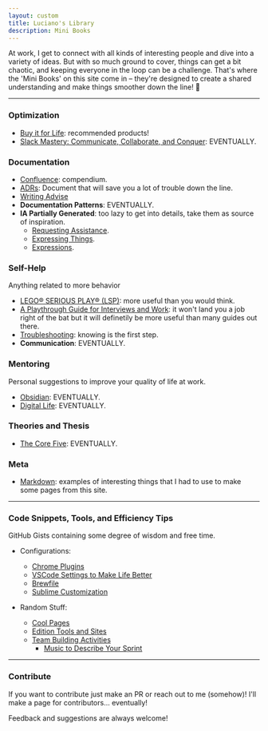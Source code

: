 ```yaml
---
layout: custom
title: Luciano's Library
description: Mini Books
---
```


At work, I get to connect with all kinds of interesting people and dive into a variety of ideas. But with so much ground to cover, things can get a bit chaotic, and keeping everyone in the loop can be a challenge. That's where the 'Mini Books' on this site come in – they're designed to create a shared understanding and make things smoother down the line! 🚀

---

### Optimization

- [Buy it for Life](./pages/shopping.md): recommended products!
- [Slack Mastery: Communicate, Collaborate, and Conquer](./pages/slack.md): EVENTUALLY.

### Documentation

- [Confluence](./pages/confluence.md): compendium.
- [ADRs](./pages/adrs.md): Document that will save you a lot of trouble down the line.
- [Writing Advise](./pages/writing.md)
- **Documentation Patterns**: EVENTUALLY.
- **IA Partially Generated**: too lazy to get into details, take them as source of inspiration.
    - [Requesting Assistance](./pages/advice-communications-assistance.md).
    - [Expressing Things](./pages/advice-communications-expressing-things.md).
    - [Expressions](./pages/advice-communications-expressions.md).

### Self-Help

Anything related to more behavior 

- [LEGO® SERIOUS PLAY® (LSP)](./pages/lsp): more useful than you would think.
- [A Playthrough Guide for Interviews and Work](./pages/ds-interviews): it won't land you a job right of the bat but it will definetily be more useful than many guides out there.
- [Troubleshooting](./pages/troubleshooting): knowing is the first step.
- **Communication**: EVENTUALLY.

### Mentoring

Personal suggestions to improve your quality of life at work.

- [Obsidian](./pages/obsidian.md): EVENTUALLY.
- [Digital Life](./pages/digital-life.md): EVENTUALLY.

### Theories and Thesis

- [The Core Five](./pages/thesis-the-core-five.md): EVENTUALLY.

### Meta

- [Markdown](./pages/meta-markdown.md): examples of interesting things that I had to use to make some pages from this site.

---

### Code Snippets, Tools, and Efficiency Tips

GitHub Gists containing some degree of wisdom and free time.

- Configurations:
    - <a href="https://gist.github.com/LucianoAdonis/be46fd68a6324a9777385b8982885cc3" target="_blank">Chrome Plugins</a>
    - <a href="https://gist.github.com/LucianoAdonis/4a711db16b8eef7a24c5e66110ba644e" target="_blank">VSCode Settings to Make Life Better</a>
    - <a href="https://gist.github.com/LucianoAdonis/43a43e5b80515abb828ceb1d3dca2258" target="_blank">Brewfile</a>
    - <a href="https://gist.github.com/LucianoAdonis/2fdc70716cc00e7d584494b0beafc985" target="_blank">Sublime Customization</a>

- Random Stuff:
    - <a href="https://gist.github.com/LucianoAdonis/24888d407bec9e59c9cfc460a866b163" target="_blank">Cool Pages</a>
    - <a href="https://gist.github.com/LucianoAdonis/93f008e9bf92b0dbcdd5d2ee03f37535" target="_blank">Edition Tools and Sites</a>
    - <a href="https://gist.github.com/LucianoAdonis/91398d78df653e6a2d4969c87261b184" target="_blank">Team Building Activities</a>
        - <a href="https://gist.github.com/LucianoAdonis/da2d0e3b8cea63407eb0a181bf30985f" target="_blank">Music to Describe Your Sprint</a>

---

### Contribute

If you want to contribute just make an PR or reach out to me (somehow)! I'll make a page for contributors... eventually!

Feedback and suggestions are always welcome!
